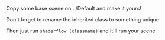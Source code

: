Copy some base scene on ../Default and make it yours!

Don't forget to rename the inherited class to something unique

Then just run `shaderflow (classname)` and it'll run your scene
